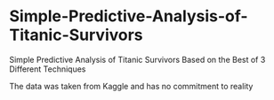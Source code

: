 # Simple-Predictive-Analysis-of-Titanic-Survivors
Simple Predictive Analysis of Titanic Survivors Based on the Best of 3 Different Techniques

The data was taken from Kaggle and has no commitment to reality
